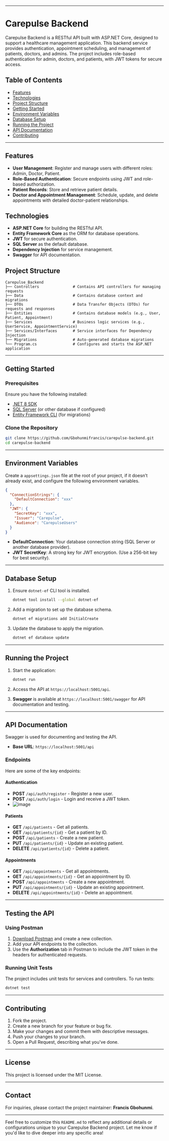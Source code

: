 
---

# Carepulse Backend

Carepulse Backend is a RESTful API built with ASP.NET Core, designed to support a healthcare management application. This backend service provides authentication, appointment scheduling, and management of patients, doctors, and admins. The project includes role-based authentication for admin, doctors, and patients, with JWT tokens for secure access.

## Table of Contents

- [Features](#features)
- [Technologies](#technologies)
- [Project Structure](#project-structure)
- [Getting Started](#getting-started)
- [Environment Variables](#environment-variables)
- [Database Setup](#database-setup)
- [Running the Project](#running-the-project)
- [API Documentation](#api-documentation)
- [Contributing](#contributing)

---

## Features

- **User Management**: Register and manage users with different roles: Admin, Doctor, Patient.
- **Role-Based Authentication**: Secure endpoints using JWT and role-based authorization.
- **Patient Records**: Store and retrieve patient details.
- **Doctor and Appointment Management**: Schedule, update, and delete appointments with detailed doctor-patient relationships.

## Technologies

- **ASP.NET Core** for building the RESTful API.
- **Entity Framework Core** as the ORM for database operations.
- **JWT** for secure authentication.
- **SQL Server** as the default database.
- **Dependency Injection** for service management.
- **Swagger** for API documentation.

## Project Structure

```
Carepulse_Backend
├── Controllers               # Contains API controllers for managing requests
├── Data                      # Contains database context and migrations
├── DTOs                      # Data Transfer Objects (DTOs) for requests and responses
├── Entities                  # Contains database models (e.g., User, Patient, Appointment)
├── Services                  # Business logic services (e.g., UserService, AppointmentService)
├── Services/Interfaces       # Service interfaces for Dependency Injection
├── Migrations                # Auto-generated database migrations
└── Program.cs                # Configures and starts the ASP.NET application
```

---

## Getting Started

### Prerequisites

Ensure you have the following installed:

- [.NET 8 SDK](https://dotnet.microsoft.com/download/dotnet/8.0)
- [SQL Server](https://www.microsoft.com/en-us/sql-server/sql-server-downloads) (or other database if configured)
- [Entity Framework CLI](https://docs.microsoft.com/en-us/ef/core/cli/dotnet) (for migrations)

### Clone the Repository

```bash
git clone https://github.com/Gbohunmifrancis/carepulse-backend.git
cd carepulse-backend
```

---

## Environment Variables

Create a `appsettings.json` file at the root of your project, if it doesn’t already exist, and configure the following environment variables.

```json
{
  "ConnectionStrings": {
    "DefaultConnection": "xxx"
  },
  "JWT": {
    "SecretKey": "xxx",
    "Issuer": "Carepulse",
    "Audience": "CarepulseUsers"
  }
}
```

- **DefaultConnection**: Your database connection string (SQL Server or another database provider).
- **JWT SecretKey**: A strong key for JWT encryption. (Use a 256-bit key for best security).

---

## Database Setup

1. Ensure `dotnet-ef` CLI tool is installed.
    ```bash
    dotnet tool install --global dotnet-ef
    ```

2. Add a migration to set up the database schema.
    ```bash
    dotnet ef migrations add InitialCreate
    ```

3. Update the database to apply the migration.
    ```bash
    dotnet ef database update
    ```

---

## Running the Project

1. Start the application:
    ```bash
    dotnet run
    ```

2. Access the API at `https://localhost:5001/api`.

3. **Swagger** is available at `https://localhost:5001/swagger` for API documentation and testing.

---

## API Documentation

Swagger is used for documenting and testing the API.

- **Base URL**: `https://localhost:5001/api`

### Endpoints

Here are some of the key endpoints:

#### Authentication

- **POST** `/api/auth/register` - Register a new user.
- **POST** `/api/auth/login` - Login and receive a JWT token.
- ![image](https://github.com/user-attachments/assets/b51a9a8f-3022-42c1-8b45-310972c799ae)


#### Patients

- **GET** `/api/patients` - Get all patients.
- **GET** `/api/patients/{id}` - Get a patient by ID.
- **POST** `/api/patients` - Create a new patient.
- **PUT** `/api/patients/{id}` - Update an existing patient.
- **DELETE** `/api/patients/{id}` - Delete a patient.

#### Appointments

- **GET** `/api/appointments` - Get all appointments.
- **GET** `/api/appointments/{id}` - Get an appointment by ID.
- **POST** `/api/appointments` - Create a new appointment.
- **PUT** `/api/appointments/{id}` - Update an existing appointment.
- **DELETE** `/api/appointments/{id}` - Delete an appointment.

---

## Testing the API

### Using Postman

1. [Download Postman](https://www.postman.com/downloads/) and create a new collection.
2. Add your API endpoints to the collection.
3. Use the **Authorization** tab in Postman to include the JWT token in the headers for authenticated requests.

### Running Unit Tests

The project includes unit tests for services and controllers. To run tests:

```bash
dotnet test
```

---

## Contributing

1. Fork the project.
2. Create a new branch for your feature or bug fix.
3. Make your changes and commit them with descriptive messages.
4. Push your changes to your branch.
5. Open a Pull Request, describing what you've done.

---

## License

This project is licensed under the MIT License.

---

## Contact

For inquiries, please contact the project maintainer: **Francis Gbohunmi**.

---

Feel free to customize this `README.md` to reflect any additional details or configurations unique to your Carepulse Backend project. Let me know if you'd like to dive deeper into any specific area!
